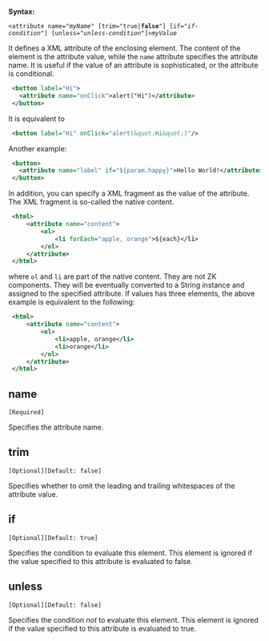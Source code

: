 

**Syntax:**

`<attribute name="`*`myName`*`" [trim="true|`**`false`**`"] [if="`*`if-condition`*`"] [unless="`*`unless-condition`*`"]>`*`myValue`*</attribute>

It defines a XML attribute of the enclosing element. The content of the
element is the attribute value, while the `name` attribute specifies the
attribute name. It is useful if the value of an attribute is
sophisticated, or the attribute is conditional.

```xml
 <button label="Hi">
   <attribute name="onClick">alert("Hi")</attribute>
 </button>
```

It is equivalent to

```xml
 <button label="Hi" onClick="alert(&quot;Hi&quot;)"/>
```

Another example:

```xml
 <button>
   <attribute name="label" if="${param.happy}">Hello World!</attribute>
 </button>
```

In addition, you can specify a XML fragment as the value of the
attribute. The XML fragment is so-called the native content.

```xml
 <html>
     <attribute name="content">
         <ol>
             <li forEach="apple, orange">${each}</li>
         </ol>
     </attribute>
 </html>
```

where `ol` and `li` are part of the native content. They are not ZK
components. They will be eventually converted to a String instance and
assigned to the specified attribute. If values has three elements, the
above example is equivalent to the following:

```xml
 <html>
     <attribute name="content">
         <ol>
             <li>apple, orange</li>
             <li>orange</li>
         </ol>
     </attribute>
 </html>
```

## name

`[Required]`

Specifies the attribute name.

## trim

`[Optional][Default: false]`

Specifies whether to omit the leading and trailing whitespaces of the
attribute value.

## if

`[Optional][Default: true]`

Specifies the condition to evaluate this element. This element is
ignored if the value specified to this attribute is evaluated to false.

## unless

`[Optional][Default: false]`

Specifies the condition *not* to evaluate this element. This element is
ignored if the value specified to this attribute is evaluated to true.

#
